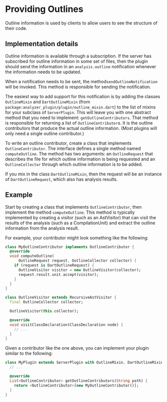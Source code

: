 # Providing Outlines

Outline information is used by clients to allow users to see the structure of
their code.

## Implementation details

Outline information is available through a subscription. If the server has
subscribed for outline information in some set of files, then the plugin should
send the information in an `analysis.outline` notification whenever the
information needs to be updated.

When a notification needs to be sent, the method`sendOutlineNotification` will
be invoked. This method is responsible for sending the notification.

The easiest way to add support for this notification is by adding the classes
`OutlineMixin` and `DartOutlineMixin` (from
`package:analyzer_plugin/plugin/outline_mixin.dart`) to the list of mixins
for your subclass of `ServerPlugin`. This will leave you with one abstract
method that you need to implement: `getOutlineContributors`. That method is
responsible for returning a list of `OutlineContributor`s. It is the outline
contributors that produce the actual outline information. (Most plugins will
only need a single outline contributor.)

To write an outline contributor, create a class that implements
`OutlineContributor`. The interface defines a single method named
`computeOutline`. The method has two arguments: an `OutlineRequest` that
describes the file for which outline information is being requested and an
`OutlineCollector` through which outline information is to be added.

If you mix in the class `DartOutlineMixin`, then the request will be an instance
of `DartOutlineRequest`, which also has analysis results.

## Example

Start by creating a class that implements `OutlineContributor`, then
implement the method `computeOutline`. This method is typically implemented
by creating a visitor (such as an AstVisitor) that can visit the results of the
analysis (such as a CompilationUnit) and extract the outline information from
the analysis result.

For example, your contributor might look something like the following:

```dart
class MyOutlineContributor implements OutlineContributor {
  @override
  void computeOutline(
      OutlineRequest request, OutlineCollector collector) {
    if (request is DartOutlineRequest) {
      OutlineVisitor visitor = new OutlineVisitor(collector);
      request.result.unit.accept(visitor);
    }
  }
}

class OutlineVisitor extends RecursiveAstVisitor {
  final OutlineCollector collector;

  OutlineVisitor(this.collector);

  @override
  void visitClassDeclaration(ClassDeclaration node) {
    // ...
  }
}
```

Given a contributor like the one above, you can implement your plugin similar to
the following:

```dart
class MyPlugin extends ServerPlugin with OutlineMixin, DartOutlineMixin {
  // ...

  @override
  List<OutlineContributor> getOutlineContributors(String path) {
    return <OutlineContributor>[new MyOutlineContributor()];
  }
}
```
